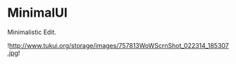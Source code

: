 MinimalUI
=========

Minimalistic Edit. 

!http://www.tukui.org/storage/images/757813WoWScrnShot_022314_185307.jpg!
